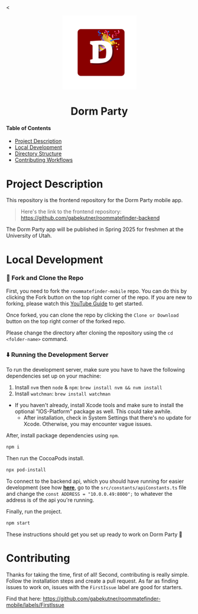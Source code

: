 <<div align="center">
  <img src=".github/dormparty-red-app.png" height="200" alt="Dorm Party Icon">
  <h1>Dorm Party</h1>
</div>

#### Table of Contents
* [Project Description](#project-description)
* [Local Development](#local-development)
* [Directory Structure](#directory-structure)
* [Contributing Workflows](#contributing)
<!-- * [Contact](#contact)
* [Important](#important) -->

# Project Description
This repository is the frontend repository for the Dorm Party mobile app. 
> Here's the link to the frontend repository: https://github.com/gabekutner/roommatefinder-backend

The Dorm Party app will be published in Spring 2025 for freshmen at the University of Utah. 

# Local Development
### 🍴 Fork and Clone the Repo

First, you need to fork the `roommatefinder-mobile` repo. You can do this by clicking the Fork button on the top right corner of the repo. If you are new to forking, please watch this [YouTube Guide](https://www.youtube.com/watch?v=h8suY-Osn8Q) to get started.

Once forked, you can clone the repo by clicking the `Clone or Download` button on the top right corner of the forked repo. 

Please change the directory after cloning the repository using the `cd <folder-name>` command.

### ⬇️ Running the Development Server
To run the development server, make sure you have to have the following dependencies set up on your machine:

1. Install `nvm` then `node` & `npm`: `brew install nvm && nvm install`
2. Install `watchman`: `brew install watchman`
* If you haven't already, install Xcode tools and make sure to install the optional "IOS-Platform" package as well. This could take awhile.
  * After installation, check in System Settings that there's no update for Xcode. Otherwise, you may encounter vague issues.
 
After, install package dependencies using `npm`.
```bash
npm i
```

Then run the CocoaPods install.
```bash
npx pod-install
```

To connect to the backend api, which you should have running for easier development (see how [**here**](https://github.com/gabekutner/roommatefinder-backend/tree/main?tab=readme-ov-file#local-development), go to the `src/constants/apiConstants.ts` file and change the `const ADDRESS = "10.0.0.49:8000";` to whatever the address is of the api you're running.  

Finally, run the project.
```bash
npm start
```

These instructions should get you set up ready to work on Dorm Party 🎉

# Contributing
Thanks for taking the time, first of all! Second, contributing is really simple. Follow the installation steps and create a pull request. As far as finding issues to work on, issues with the `FirstIssue` label are good for starters. 

Find that here: https://github.com/gabekutner/roommatefinder-mobile/labels/FirstIssue

